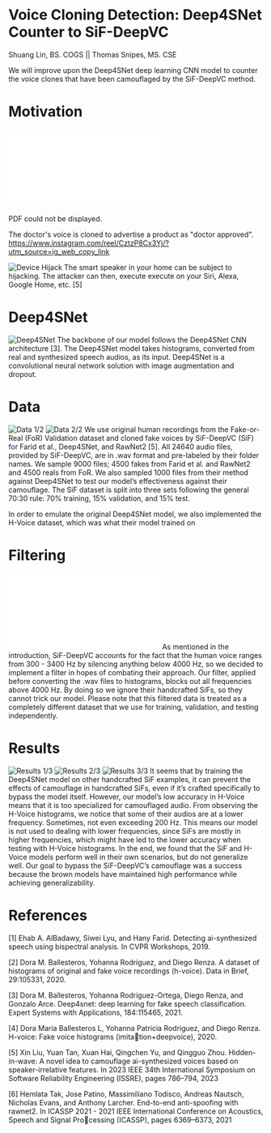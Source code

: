# Voice Cloning Detection: Deep4SNet Counter to SiF-DeepVC

Shuang Lin, BS. COGS || Thomas Snipes, MS. CSE


We will improve upon the Deep4SNet deep learning CNN model to counter the voice clones that have been camouflaged by the SiF-DeepVC method.


# Motivation
![Impersonation](/Docs/CSE398_498%20-%20Deep%20Learning%20-%20Final%20Presentation.pdf#page=2)
<object data="/Docs/CSE398_498%20-%20Deep%20Learning%20-%20Final%20Presentation.pdf#page=2" type="application/pdf" width="100%" height="600px">
    <p>PDF could not be displayed.</p>
</object>
The doctor's voice is cloned to advertise a product as "doctor approved".
https://www.instagram.com/reel/CztzP8Cx3Yj/?utm_source=ig_web_copy_link
 
![Device Hijack](W#page=2)
The smart speaker in your home can be subject to hijacking. The attacker can then, execute execute on your Siri, Alexa, Google Home, etc. [5]


# Deep4SNet
![Deep4SNet](W#page=5)
The backbone of our model follows the Deep4SNet
CNN architecture [3]. The Deep4SNet model takes
histograms, converted from real and synthesized
speech audios, as its input. Deep4SNet is a convolutional neural network solution with image augmentation and dropout. 


# Data
![Data 1/2](W#page=7)
![Data 2/2](W#page=8)
We use original human recordings from the Fake-or-Real (FoR) Validation dataset and cloned fake voices
by SiF-DeepVC (SiF) for Farid et al., Deep4SNet, and
RawNet2 [5]. All 24640 audio files, provided by SiF-DeepVC, are in .wav format and pre-labeled by their
folder names. We sample 9000 files; 4500 fakes from
Farid et al. and RawNet2 and 4500 reals from FoR.
We also sampled 1000 files from their method against
Deep4SNet to test our model’s effectiveness against
their camouflage. The SiF dataset is split into three
sets following the general 70:30 rule: 70% training,
15% validation, and 15% test.

In order to emulate the original Deep4SNet model,
we also implemented the H-Voice dataset, which was
what their model trained on

# Filtering
![Filtering](/Docs/CSE398_498%20-%20Deep%20Learning%20-%20Final%20Presentation.pdf#page=9)
As mentioned in the introduction, SiF-DeepVC accounts for the fact that the human voice ranges from 300 - 3400 Hz by silencing anything below 4000
Hz, so we decided to implement a filter in hopes of
combating their approach. Our filter, applied before
converting the .wav files to histograms, blocks out all
frequencies above 4000 Hz. By doing so we ignore
their handcrafted SiFs, so they cannot trick our model.
Please note that this filtered data is treated as a
completely different dataset that we use for training,
validation, and testing independently.

# Results
![Results 1/3](W#page=13)
![Results 2/3](W#page=14)
![Results 3/3](W#page=15)
It seems that by training the Deep4SNet model
on other handcrafted SiF examples, it can prevent
the effects of camouflage in handcrafted SiFs, even
if it’s crafted specifically to bypass the model itself.
However, our model’s low accuracy in H-Voice means
that it is too specialized for camouflaged audio. From
observing the H-Voice histograms, we notice that some
of their audios are at a lower frequency. Sometimes,
not even exceeding 200 Hz. This means our model
is not used to dealing with lower frequencies, since
SiFs are mostly in higher frequencies, which might
have led to the lower accuracy when testing with H-Voice histograms. In the end, we found that the SiF
and H-Voice models perform well in their own scenarios, but do not generalize well. Our goal to bypass
the SiF-DeepVC’s camouflage was a success because
the brown models have maintained high performance
while achieving generalizability.

# References
[1] Ehab A. AlBadawy, Siwei Lyu, and Hany Farid. Detecting
ai-synthesized speech using bispectral analysis. In CVPR
Workshops, 2019.

[2] Dora M. Ballesteros, Yohanna Rodriguez, and Diego Renza.
A dataset of histograms of original and fake voice recordings
(h-voice). Data in Brief, 29:105331, 2020.

[3] Dora M. Ballesteros, Yohanna Rodriguez-Ortega, Diego Renza,
and Gonzalo Arce. Deep4snet: deep learning for fake speech
classification. Expert Systems with Applications, 184:115465,
2021.

[4] Dora Maria Ballesteros L, Yohanna Patricia Rodriguez, and
Diego Renza. H-voice: Fake voice histograms (imitation+deepvoice), 2020.

[5] Xin Liu, Yuan Tan, Xuan Hai, Qingchen Yu, and Qingguo Zhou.
Hidden-in-wave: A novel idea to camouflage ai-synthesized
voices based on speaker-irrelative features. In 2023 IEEE 34th
International Symposium on Software Reliability Engineering
(ISSRE), pages 786–794, 2023

[6] Hemlata Tak, Jose Patino, Massimiliano Todisco, Andreas
Nautsch, Nicholas Evans, and Anthony Larcher. End-to-end
anti-spoofing with rawnet2. In ICASSP 2021 - 2021 IEEE
International Conference on Acoustics, Speech and Signal Processing (ICASSP), pages 6369–6373, 2021